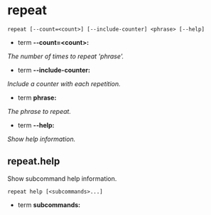 # repeat

<!-- Generated by swift-argument-parser -->

```
repeat [--count=<count>] [--include-counter] <phrase> [--help]
```

- term **--count=\<count\>:**

*The number of times to repeat 'phrase'.*


- term **--include-counter:**

*Include a counter with each repetition.*


- term **phrase:**

*The phrase to repeat.*


- term **--help:**

*Show help information.*


## repeat.help

Show subcommand help information.

```
repeat help [<subcommands>...] 
```

- term **subcommands:**





